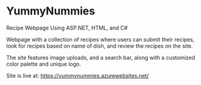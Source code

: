 # YummyNummies
Recipe Webpage Using ASP.NET, HTML, and C#

Webpage with a collection of recipes where users can submit their recipes, 
look for recipes based on name of dish, and review the recipes on the site.

The site features image uploads, and a search bar, along with a customized color palette and unique logo.

Site is live at:
https://yummynummies.azurewebsites.net/
